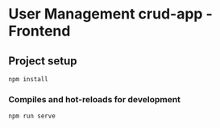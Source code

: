 # User Management crud-app - Frontend

## Project setup
```
npm install
```

### Compiles and hot-reloads for development
```
npm run serve
```



